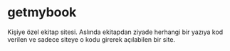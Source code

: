 # getmybook
Kişiye özel ekitap sitesi. Aslında ekitapdan ziyade herhangi bir yazıya kod verilen ve sadece siteye o kodu girerek açılabilen bir site.
